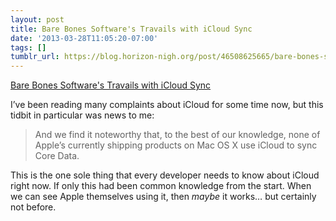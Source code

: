 ```yaml
---
layout: post
title: Bare Bones Software's Travails with iCloud Sync
date: '2013-03-28T11:05:20-07:00'
tags: []
tumblr_url: https://blog.horizon-nigh.org/post/46508625665/bare-bones-softwares-travails-with-icloud-sync
---
```

[Bare Bones Software's Travails with iCloud Sync](http://rms2.tumblr.com/post/46505165521/the-gathering-storm-our-travails-with-icloud-sync)  

I’ve been reading many complaints about iCloud for some time now, but this tidbit in particular was news to me:

> And we find it noteworthy that, to the best of our knowledge, none of Apple’s currently shipping products on Mac OS X use iCloud to sync Core Data.

This is the one sole thing that every developer needs to know about iCloud right now. If only this had been common knowledge from the start. When we can see Apple themselves using it, then _maybe_ it works… but certainly not before.

